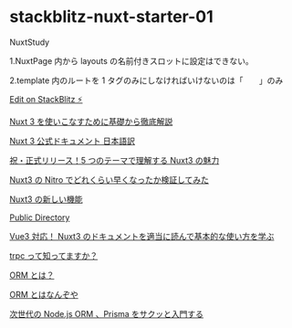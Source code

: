 # stackblitz-nuxt-starter-01

NuxtStudy

1.NuxtPage 内から layouts の名前付きスロットに設定はできない。

2.template 内のルートを 1 タグのみにしなければいけないのは「　　」のみ

[Edit on StackBlitz ⚡️](https://stackblitz.com/edit/nuxt-starter-twaoct)

[Nuxt 3 を使いこなすために基礎から徹底解説](https://reffect.co.jp/vue/nuxt3)

[Nuxt 3 公式ドキュメント 日本語訳](https://zenn.dev/torish/scraps/16676a3500ad99)

[祝・正式リリース！5 つのテーマで理解する Nuxt3 の魅力](https://zenn.dev/ytr0903/articles/197f5386ca4309#usefetch-%2F-%24fetch-%E3%81%A7%E3%81%AE-server-routes-%E3%81%AE%E8%87%AA%E5%8B%95%E3%83%91%E3%82%B9%E8%A7%A3%E6%B1%BA%EF%BC%86%E5%9E%8B%E6%8E%A8%E8%AB%96)

[Nuxt3 の Nitro でどれくらい早くなったか検証してみた](https://tech.smartcamp.co.jp/entry/nuxt3-nitro-performance)

[Nuxt3 の新しい機能](https://zenn.dev/azukiazusa/articles/nuxt3-new-features#volar)

[Public Directory](https://nuxt.com/docs/guide/directory-structure/public)

[Vue3 対応！ Nuxt3 のドキュメントを適当に読んで基本的な使い方を学ぶ](https://qiita.com/__Nem__/items/544d32788ada981a2ac6)

[trpc って知ってますか？](https://zenn.dev/is_ryo/articles/08a9710d9f6ee2)

[ORM とは？](https://zenn.dev/myuki/books/02fe236c7bc377/viewer/d2422a)

[ORM とはなんぞや](https://utouto97.hatenablog.com/entry/2021/07/21/224759)

[次世代の Node.js ORM 、Prisma をサクッと入門する](https://zenn.dev/pyhrinezumi/articles/431be604f9ad50)
